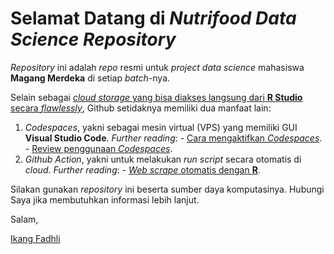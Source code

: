 # Selamat Datang di ___Nutrifood Data Science Repository___

_Repository_ ini adalah _repo_ resmi untuk _project data science_ mahasiswa __Magang Merdeka__ di setiap _batch_-nya.

Selain sebagai [_cloud storage_ yang bisa diakses langsung dari __R Studio__ secara _flawlessly_]([Title](https://ikanx101.com/blog/github-rstudio/)), Github setidaknya memiliki dua manfaat lain:

1. _Codespaces_, yakni sebagai mesin virtual (VPS) yang memiliki GUI __Visual Studio Code__. _Further reading_:
        - [Cara mengaktifkan _Codespaces_]([Title](https://ikanx101.com/blog/git-codespaces/)).
        - [Review penggunaan _Codespaces_]([Title](https://ikanx101.com/blog/rev-gcode/)).
1. _Github Action_, yakni untuk melakukan _run script_ secara otomatis di _cloud_. _Further reading_:
        - [_Web scrape_ otomatis dengan __R__]([Title](https://ikanx101.com/blog/gh-action/)).

Silakan gunakan _repository_ ini beserta sumber daya komputasinya. Hubungi Saya jika membutuhkan informasi lebih lanjut.

Salam,

[Ikang Fadhli](ikanx101.com)
